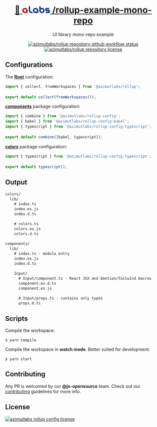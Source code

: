 <h1 align="center">
  <a target="_blank" href="https://alabs.team">
    🍣
    <img
      height="22.5"
      src="https://raw.githubusercontent.com/azimutlabs/logos/master/little_logo.png"
      alt="azimutlabs logo"
    />
    /rollup-example-mono-repo
  </a>
</h1>

<p align="center">UI library mono-repo example</p>

<p align="center">
  <a href="https://github.com/azimutlabs/rollup/actions?query=workflow%3A%22Lint+and+Test%22">
    <img
      src="https://github.com/azimutlabs/rollup/workflows/Lint%20and%20Test/badge.svg"
      alt="azimutlabs/rollup repository github workflow status"
    />
  </a>
  <a href="https://github.com/azimutlabs/rollup/blob/master/LICENSE">
    <img
      src="https://img.shields.io/github/license/azimutlabs/rollup?label=License"
      alt="azimutlabs/rollup repository license"
    />
  </a>
</p>

## Configurations
The [**Root**](rollup.config.js) configuration:
```js
import { collect, fromWorkspaces } from '@azimutlabs/rollup';

export default collect(fromWorkspaces());
```

[**components**](components/rollup.config.js) package configuration:
```js
import { combine } from '@azimutlabs/rollup-config';
import { babel } from '@azimutlabs/rollup-config-babel';
import { typescript } from '@azimutlabs/rollup-config-typescript';

export default combine([babel, typescript]);
```

[**colors**](components/rollup.config.js) package configuration:
```js
import { typescript } from '@azimutlabs/rollup-config-typescript';

export default typescript();
```

## Output
```shell
colors/
  lib/
    # index.ts
    index.es.js
    index.d.ts

    # colors.ts
    colors.es.js
    colors.d.ts

components/
  lib/
    # index.ts - module entry
    index.es.js
    index.d.ts

    Input/
      # Input/component.ts - React JSX and Emotion/Tailwind macros
      component.es.d.ts
      component.es.js

      # Input/props.ts - contains only types
      props.d.ts
```

## Scripts
Compile the workspace:
```shell
$ yarn compile
```
Compile the workspace in **watch mode**. Better suited for development:
```shell
$ yarn start
```

## Contributing
Any PR is welcomed by our **@js-opensource** team.
Check out our [contributing](../../CONTRIBUTING.md) guidelines for more info.

## License
[![azimutlabs rollup config license](https://img.shields.io/github/license/azimutlabs/rollup?label=as%20always&color=informational)](../../LICENSE)
